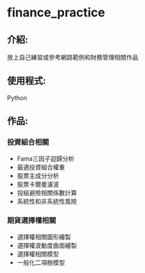 # finance_practice
## 介紹:
放上自己練習或參考網路範例和財務管理相關作品
## 使用程式:
Python
## 作品:
### 投資組合相關
* Fama三因子迴歸分析
* 最適投資組合權重
* 股票主成分分析
* 股票卡爾曼濾波
* 投組避險相關係數計算
* 系統性和非系統性風險
### 期貨選擇權相關
* 選擇權相關圖形繪製
* 選擇權波動度曲面繪製
* 選擇權相關模型
* 一般化二項樹模型


